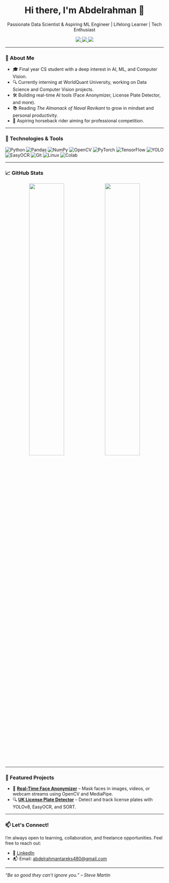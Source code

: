 <!-- Profile README -->

<h1 align="center">Hi there, I'm Abdelrahman 👋</h1>

<p align="center">
  Passionate Data Scientist & Aspiring ML Engineer | Lifelong Learner | Tech Enthusiast
</p>

<p align="center">
  <a href="https://www.linkedin.com/in/abdelrahman-tk/" target="_blank">
    <img src="https://img.shields.io/badge/LinkedIn-blue?style=flat&logo=linkedin" />
  </a>
  <a href="mailto:abdelrahmantareks480@gmail.com">
    <img src="https://img.shields.io/badge/Email-D14836?style=flat&logo=gmail&logoColor=white" />
  </a>
  <a href="https://github.com/Abdelrahman-Awd">
    <img src="https://img.shields.io/github/followers/Abdelrahman-Awd?label=Follow&style=social" />
  </a>
</p>

---

### 🧠 About Me

- 🎓 Final year CS student with a deep interest in AI, ML, and Computer Vision.
- 🔍 Currently interning at WorldQuant University, working on Data Science and Computer Vision projects.
- 🛠️ Building real-time AI tools (Face Anonymizer, License Plate Detector, and more).
- 📚 Reading *The Almanack of Naval Ravikant* to grow in mindset and personal productivity.
- 🏇 Aspiring horseback rider aiming for professional competition.

---

### 🔧 Technologies & Tools

![Python](https://img.shields.io/badge/-Python-3776AB?style=flat&logo=python&logoColor=white)
![Pandas](https://img.shields.io/badge/-Pandas-150458?style=flat&logo=pandas&logoColor=white)
![NumPy](https://img.shields.io/badge/-NumPy-013243?style=flat&logo=numpy&logoColor=white)
![OpenCV](https://img.shields.io/badge/-OpenCV-5C3EE8?style=flat&logo=opencv&logoColor=white)
![PyTorch](https://img.shields.io/badge/-PyTorch-EE4C2C?style=flat&logo=pytorch&logoColor=white)
![TensorFlow](https://img.shields.io/badge/-TensorFlow-FF6F00?style=flat&logo=tensorflow&logoColor=white)
![YOLO](https://img.shields.io/badge/-YOLO-000000?style=flat&logo=github&logoColor=white)
![EasyOCR](https://img.shields.io/badge/-EasyOCR-444444?style=flat&logo=readme&logoColor=white)
![Git](https://img.shields.io/badge/-Git-F05032?style=flat&logo=git&logoColor=white)
![Linux](https://img.shields.io/badge/-Linux-000000?style=flat&logo=linux&logoColor=white)
![Colab](https://img.shields.io/badge/-Colab-F9AB00?style=flat&logo=googlecolab&logoColor=white)

---

### 📈 GitHub Stats

<p align="center">
  <img src="https://github-readme-stats.vercel.app/api?username=Abdelrahman-Awd&show_icons=true&theme=radical" width="47%" />
  <img src="https://github-readme-streak-stats.herokuapp.com/?user=Abdelrahman-Awd&theme=radical" width="47%" />
</p>

---

### 🚀 Featured Projects

- 🔲 **[Real-Time Face Anonymizer](https://github.com/Abdelrahman-Awd/face-anonymizer)** – Mask faces in images, videos, or webcam streams using OpenCV and MediaPipe.
- 🔍 **[UK License Plate Detector](https://github.com/Abdelrahman-Awd/UK-License-Plate-Recognition)** – Detect and track license plates with YOLOv8, EasyOCR, and SORT.


---

### 📫 Let's Connect!

I’m always open to learning, collaboration, and freelance opportunities. Feel free to reach out:

- 💼 [LinkedIn](https://www.linkedin.com/in/abdelrahman-tk/)
- 📬 Email: abdelrahmantareks480@gmail.com


---

_“Be so good they can’t ignore you.” – Steve Martin_
